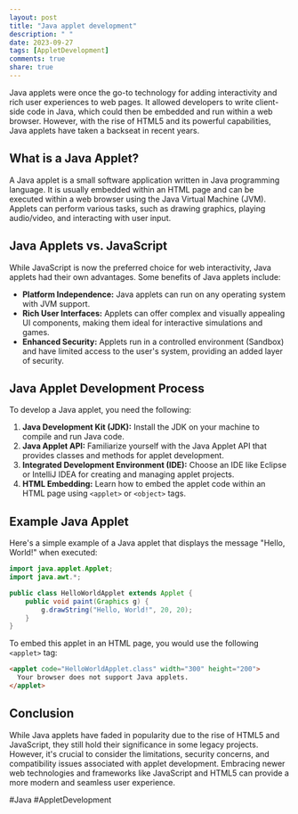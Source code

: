 ```yaml
---
layout: post
title: "Java applet development"
description: " "
date: 2023-09-27
tags: [AppletDevelopment]
comments: true
share: true
---
```


Java applets were once the go-to technology for adding interactivity and rich user experiences to web pages. It allowed developers to write client-side code in Java, which could then be embedded and run within a web browser. However, with the rise of HTML5 and its powerful capabilities, Java applets have taken a backseat in recent years.

## What is a Java Applet?

A Java applet is a small software application written in Java programming language. It is usually embedded within an HTML page and can be executed within a web browser using the Java Virtual Machine (JVM). Applets can perform various tasks, such as drawing graphics, playing audio/video, and interacting with user input.

## Java Applets vs. JavaScript

While JavaScript is now the preferred choice for web interactivity, Java applets had their own advantages. Some benefits of Java applets include:

- **Platform Independence:** Java applets can run on any operating system with JVM support.
- **Rich User Interfaces:** Applets can offer complex and visually appealing UI components, making them ideal for interactive simulations and games.
- **Enhanced Security:** Applets run in a controlled environment (Sandbox) and have limited access to the user's system, providing an added layer of security.

## Java Applet Development Process

To develop a Java applet, you need the following:

1. **Java Development Kit (JDK):** Install the JDK on your machine to compile and run Java code.
2. **Java Applet API:** Familiarize yourself with the Java Applet API that provides classes and methods for applet development.
3. **Integrated Development Environment (IDE):** Choose an IDE like Eclipse or IntelliJ IDEA for creating and managing applet projects.
4. **HTML Embedding:** Learn how to embed the applet code within an HTML page using `<applet>` or `<object>` tags.

## Example Java Applet

Here's a simple example of a Java applet that displays the message "Hello, World!" when executed:

```java
import java.applet.Applet;
import java.awt.*;

public class HelloWorldApplet extends Applet {
    public void paint(Graphics g) {
        g.drawString("Hello, World!", 20, 20);
    }
}
```

To embed this applet in an HTML page, you would use the following `<applet>` tag:

```html
<applet code="HelloWorldApplet.class" width="300" height="200">
  Your browser does not support Java applets.
</applet>
```

## Conclusion

While Java applets have faded in popularity due to the rise of HTML5 and JavaScript, they still hold their significance in some legacy projects. However, it's crucial to consider the limitations, security concerns, and compatibility issues associated with applet development. Embracing newer web technologies and frameworks like JavaScript and HTML5 can provide a more modern and seamless user experience.

#Java #AppletDevelopment